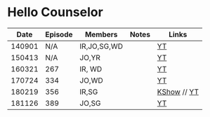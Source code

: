 # Hello Counselor

| Date   | Episode | Members     | Notes | Links                                                                                                    |
|--------|---------|-------------|-------|----------------------------------------------------------------------------------------------------------|
| 140901 | N/A     | IR,JO,SG,WD |       | [YT](https://youtu.be/h2QDHQDDXjs)                                                                       |
| 150413 | N/A     | JO,YR       |       | [YT](https://youtu.be/BwWtHNJIHSk?t=1627)                                                                |
| 160321 | 267     | IR, WD      |       | [YT](https://youtu.be/VIQD1ETYgLg)                                                                       |
| 170724 | 334     | JO,WD       |       | [YT](https://youtu.be/F1bzdw6ucsI)                                                                       |
| 180219 | 356     | IR,SG       |       | [KShow](http://kshow123.net/show/hello-counselor/episode-356.html) // [YT](https://youtu.be/0s5nMjZXpyQ) |
| 181126 | 389     | JO,SG       |       | [YT](https://youtu.be/LOGda6Vo3bE)                                                                       |